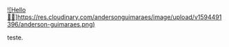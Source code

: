 [![Hello 👋🏻]https://res.cloudinary.com/andersonguimaraes/image/upload/v1594491396/anderson-guimaraes.png)]()

teste.

<!--
**AndersonGuimaraesx/AndersonGuimaraesx** is a ✨ _special_ ✨ repository because its `README.md` (this file) appears on your GitHub profile.

Here are some ideas to get you started:

- 🔭 I’m currently working on ...
- 🌱 I’m currently learning ...
- 👯 I’m looking to collaborate on ...
- 🤔 I’m looking for help with ...
- 💬 Ask me about ...
- 📫 How to reach me: ...
- 😄 Pronouns: ...
- ⚡ Fun fact: ...
- 👋
-->
